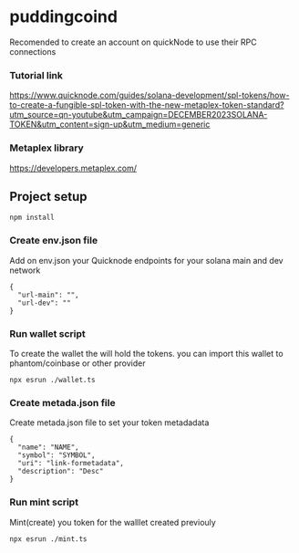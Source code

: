 # puddingcoind

Recomended to create an account on quickNode to use their RPC connections

### Tutorial link

https://www.quicknode.com/guides/solana-development/spl-tokens/how-to-create-a-fungible-spl-token-with-the-new-metaplex-token-standard?utm_source=qn-youtube&utm_campaign=DECEMBER2023SOLANA-TOKEN&utm_content=sign-up&utm_medium=generic

### Metaplex library

https://developers.metaplex.com/


## Project setup
```
npm install
```

### Create env.json file
Add on env.json your Quicknode endpoints for your solana main and dev network

```
{
  "url-main": "",
  "url-dev": ""
}
```

### Run wallet script

To create the wallet the will hold the tokens. you can import this wallet to phantom/coinbase or other provider

```
npx esrun ./wallet.ts
```

### Create metada.json file

Create metada.json file to set your token metadadata

```
{
  "name": "NAME",
  "symbol": "SYMBOL",
  "uri": "link-formetadata",
  "description": "Desc"
}
```

### Run mint script

Mint(create) you token for the walllet created previouly

```
npx esrun ./mint.ts
```
